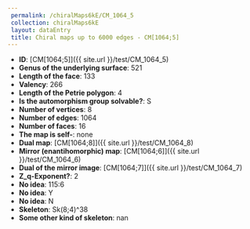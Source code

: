 ```yaml
--- 
 permalink: /chiralMaps6kE/CM_1064_5 
 collection: chiralMaps6kE
 layout: dataEntry
 title: Chiral maps up to 6000 edges - CM[1064;5]
---
```


- **ID**: [CM[1064;5]]({{ site.url }}/test/CM_1064_5)
- **Genus of the underlying surface**: 521
- **Length of the face**: 133
- **Valency**: 266
- **Length of the Petrie polygon**: 4
- **Is the automorphism group solvable?**: S
- **Number of vertices**: 8
- **Number of edges**: 1064
- **Number of faces**: 16
- **The map is self-**: none
- **Dual map**: [CM[1064;8]]({{ site.url }}/test/CM_1064_8)
- **Mirror (enantihomorphic) map**: [CM[1064;6]]({{ site.url }}/test/CM_1064_6)
- **Dual of the mirror image**: [CM[1064;7]]({{ site.url }}/test/CM_1064_7)
- **Z_q-Exponent?**: 2
- **No idea**:  115:6
- **No idea**: Y
- **No idea**: N
- **Skeleton**: Sk(8;4)^38
- **Some other kind of skeleton**: nan
